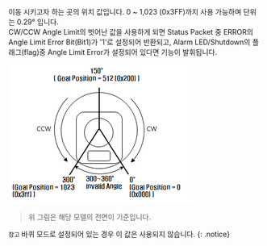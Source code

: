 이동 시키고자 하는 곳의 위치 값입니다. 0 ~ 1,023 (0x3FF)까지 사용 가능하며 단위는 0.29&deg; 입니다.  
CW/CCW Angle Limit의 벗어난 값을 사용하게 되면 Status Packet 중 ERROR의 Angle Limit Error Bit(Bit1)가 '1'로 설정되어 반환되고, Alarm LED/Shutdown의 플래그(flag)중 Angle Limit Error가 설정되어 있다면 기능이 발휘됩니다.

![](/assets/images/dxl/dx/dx_series_goal_position.png)

> 위 그림은 해당 모델의 전면이 기준입니다.

`참고` 바퀴 모드로 설정되어 있는 경우 이 값은 사용되지 않습니다.
{: .notice}
